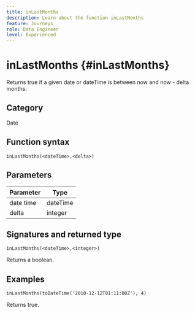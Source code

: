```yaml
---
title: inLastMonths
description: Learn about the function inLastMonths
feature: Journeys
role: Data Engineer
level: Experienced
---
```

# inLastMonths {#inLastMonths}

Returns true if a given date or dateTime is between now and now - delta months.

## Category

Date

## Function syntax

`inLastMonths(<dateTime>,<delta>)`

## Parameters

| Parameter | Type             |
|-----------|------------------|
| date time | dateTime    |
| delta   | integer     |

## Signatures and returned type

`inLastMonths(<dateTime>,<integer>)`

Returns a boolean.

## Examples

`inLastMonths(toDateTime('2010-12-12T01:11:00Z'), 4)`

Returns true.
